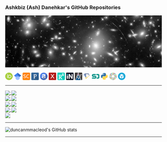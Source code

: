 ### Ashkbiz (Ash) Danehkar's GitHub Repositories
[![Ashkbiz Danehkar](https://raw.githubusercontent.com/danehkar/danehkar/main/github-header.webp)](https://www.danehkar.net/)

[![ORCID](https://raw.githubusercontent.com/danehkar/danehkar/main/images/orcid-icon.png)](https://orcid.org/0000-0003-4552-5997) [![GoogleScholar](https://raw.githubusercontent.com/danehkar/danehkar/main/images/googlescholar-icon.png)](https://scholar.google.com/citations?user=a2LX8coAAAAJ) [![Scopus](https://raw.githubusercontent.com/danehkar/danehkar/main/images/scopus-icon.png)](https://www.scopus.com/authid/detail.uri?authorId=34972723700) [![Publons](https://raw.githubusercontent.com/danehkar/danehkar/main/images/publons-icon.png)](https://publons.com/a/843927) [![ADS](https://raw.githubusercontent.com/danehkar/danehkar/main/images/ads-icon.png)](https://ui.adsabs.harvard.edu/search/q=orcid:0000-0003-4552-5997) [![arXiv](https://raw.githubusercontent.com/danehkar/danehkar/main/images/arxiv-icon.png)](http://arxiv.org/a/danehkar_a_1) [![ResearchGate](https://raw.githubusercontent.com/danehkar/danehkar/main/images/researchgate-icon.png)](https://www.researchgate.net/profile/Ashkbiz_Danehkar) [![INSPIRE-HEP](https://raw.githubusercontent.com/danehkar/danehkar/main/images/inspirehep-icon.png)](https://inspirehep.net/authors/1048604) [![AMiner](https://raw.githubusercontent.com/danehkar/danehkar/main/images/aminer-icon.png)](https://www.aminer.org/profile/ashkbiz-danehkar/562d68c645cedb3398df0bac) [![SemanticScholar](https://raw.githubusercontent.com/danehkar/danehkar/main/images/semanticscholar-icon.png)](https://www.semanticscholar.org/author/Ashkbiz-Danehkar/37222186) [![SpeakerDeck](https://raw.githubusercontent.com/danehkar/danehkar/main/images/speakerdeck-icon.png)](https://speakerdeck.com/danehkar) [![PyPI](https://raw.githubusercontent.com/danehkar/danehkar/main/images/pypi-icon.png)](https://pypi.org/user/danehkar/) [![figshare](https://raw.githubusercontent.com/danehkar/danehkar/main/images/figshare-icon.png)](https://figshare.com/authors/Ashkbiz_Danehkar/2638657) [![Sketchfab](https://raw.githubusercontent.com/danehkar/danehkar/main/images/sketchfab-icon.png)](https://sketchfab.com/danehkar)

<!--
**danehkar/danehkar** is a ✨ _special_ ✨ repository because its `README.md` (this file) appears on your GitHub profile.

Here are some ideas to get you started:

- 🔭 I’m currently working on ...
- 🌱 I’m currently learning ...
- 👯 I’m looking to collaborate on ...
- 🤔 I’m looking for help with ...
- 💬 Ask me about ...
- 📫 How to reach me: ...
- 😄 Pronouns: ...
- ⚡ Fun fact: ...
-->

---

<a href="https://github.com/atomneb/AtomNeb-py">
  <img align="center" src="https://github-readme-stats.vercel.app/api/pin/?username=atomneb&repo=AtomNeb-py&theme=default_repocard" />
</a>
<a href="https://github.com/atomneb/AtomNeb-idl">
  <img align="center" src="https://github-readme-stats.vercel.app/api/pin/?username=atomneb&repo=AtomNeb-idl&theme=default_repocard" />
</a>
<br />
<a href="https://github.com/equib/pyEQUIB">
  <img align="center" src="https://github-readme-stats.vercel.app/api/pin/?username=equib&repo=pyEQUIB&theme=default_repocard" />
</a>
<a href="https://github.com/equib/proEQUIB">
  <img align="center" src="https://github-readme-stats.vercel.app/api/pin/?username=equib&repo=proEQUIB&theme=default_repocard" />
</a>
<br />
<a href="https://github.com/mcfit/pyemcee">
  <img align="center" src="https://github-readme-stats.vercel.app/api/pin/?username=mcfit&repo=pyemcee&theme=default_repocard" />
</a>
<a href="https://github.com/mcfit/idl_emcee">
  <img align="center" src="https://github-readme-stats.vercel.app/api/pin/?username=mcfit&repo=idl_emcee&theme=default_repocard" />
</a>
<br />
<a href="https://github.com/xstarkit/MPI_XSTAR">
  <img align="center" src="https://github-readme-stats.vercel.app/api/pin/?username=xstarkit&repo=MPI_XSTAR&theme=default_repocard" />
</a>
<a href="https://github.com/mcfit/slmpi_emcee">
  <img align="center" src="https://github-readme-stats.vercel.app/api/pin/?username=mcfit&repo=slmpi_emcee&theme=default_repocard" />
</a>
<br />
<a href="https://github.com/mgfit/MGFIT-idl">
  <img align="center" src="https://github-readme-stats.vercel.app/api/pin/?username=mgfit&repo=MGFIT-idl&theme=default_repocard" />
</a>

---

![duncanmmacleod's GitHub stats](https://github-readme-stats.vercel.app/api?username=danehkar&hide=stars,prs,issues&count_private=true&show_icons=true&theme=dark)

---
